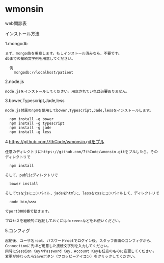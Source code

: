 # wmonsin
web問診表

インストール方法

  1.mongodb

    まず、mongodbを用意します。もしインストール済みなら、不要です。
    dbまでの接続文字列を用意してください。

      例
        mongodb://localhost/patient


  2.node.js

    node.jsをインストールしてください。用意されていれば必要ありません。


  3.bower,Typescript,Jade,less

    node.js付属のnpmを使用してbower,Typescript,Jade,lessをインストールします。

      npm install -g bower
      npm install -g typescript
      npm install -g jade
      npm install -g less


  4.https://github.com/7thCode/wmonsin.gitをプル

    任意のディレクトリにhttps://github.com/7thCode/wmonsin.gitをプルしたら、そのディレクトリで

      npm install

    そして、publicディレクトリで

      bower install

    そしてtsをjsにコンパイル、jadeをhtmlに、lessをcssにコンパイルして、ディレクトリで

      node bin/www

    でport3000番で動きます。

    プロセスを継続的に起動しておくにはforeverなどをお使いください。

  5.コンフィグ

    起動後、ユーザ名root、パスワードrootでログイン後、スタッフ画面のコンフィグから、Connectionに先ほど用意した接続文字列を入力してください。
    同時にSession KeyやPassword Key、Account Keyも任意のものに変更してください。
    変更が終わったらSaveボタン（フロッピーアイコン）をクリックしてください。
    